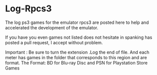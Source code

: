 Log-Rpcs3
=========

The log ps3 games for the emulator rpcs3 are posted here to help and accelerated the development of the emulator.

If you have you even games not listed does not hesitate in spanking has posted a pull request, I accept without problem.

Important : Be sure to turn the extension .Log the end of file.
And each meter has games in the folder that corresponds to this region and are format.
The Format: BD for Blu-ray Disc and PSN for Playstation Store Games
